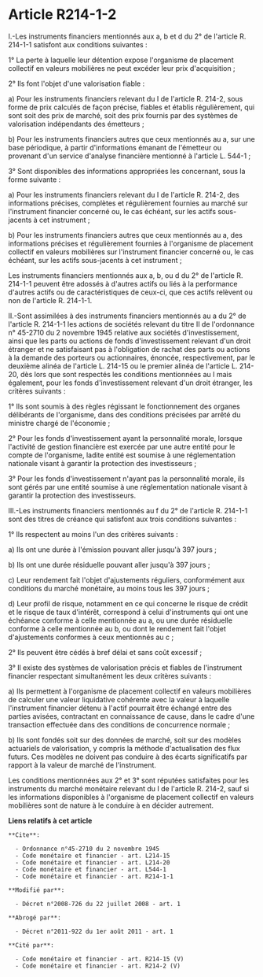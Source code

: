 # Article R214-1-2

I.-Les instruments financiers mentionnés aux a, b et d du 2° de l'article R. 214-1-1 satisfont aux conditions suivantes : 

1° La perte à laquelle leur détention expose l'organisme de placement collectif en valeurs mobilières ne peut excéder leur
prix d'acquisition ; 

2° Ils font l'objet d'une valorisation fiable : 

a) Pour les instruments financiers relevant du I de l'article R. 214-2, sous forme de prix calculés de façon précise, fiables
et établis régulièrement, qui sont soit des prix de marché, soit des prix fournis par des systèmes de valorisation
indépendants des émetteurs ; 

b) Pour les instruments financiers autres que ceux mentionnés au a, sur une base périodique, à partir d'informations émanant
de l'émetteur ou provenant d'un service d'analyse financière mentionné à l'article L. 544-1 ; 

3° Sont disponibles des informations appropriées les concernant, sous la forme suivante : 

a) Pour les instruments financiers relevant du I de l'article R. 214-2, des informations précises, complètes et régulièrement
fournies au marché sur l'instrument financier concerné ou, le cas échéant, sur les actifs sous-jacents à cet instrument ; 

b) Pour les instruments financiers autres que ceux mentionnés au a, des informations précises et régulièrement fournies à
l'organisme de placement collectif en valeurs mobilières sur l'instrument financier concerné ou, le cas échéant, sur les
actifs sous-jacents à cet instrument ; 

Les instruments financiers mentionnés aux a, b, ou d du 2° de l'article R. 214-1-1 peuvent être adossés à d'autres actifs ou
liés à la performance d'autres actifs ou de caractéristiques de ceux-ci, que ces actifs relèvent ou non de l'article R.
214-1-1. 

II.-Sont assimilées à des instruments financiers mentionnés au a du 2° de l'article R. 214-1-1 les actions de sociétés
relevant du titre II de l'ordonnance n° 45-2710 du 2 novembre 1945 relative aux sociétés d'investissement, ainsi que les
parts ou actions de fonds d'investissement relevant d'un droit étranger et ne satisfaisant pas à l'obligation de rachat des
parts ou actions à la demande des porteurs ou actionnaires, énoncée, respectivement, par le deuxième alinéa de l'article L.
214-15 ou le premier alinéa de l'article L. 214-20, dès lors que sont respectés les conditions mentionnées au I mais
également, pour les fonds d'investissement relevant d'un droit étranger, les critères suivants : 

1° Ils sont soumis à des règles régissant le fonctionnement des organes délibérants de l'organisme, dans des conditions
précisées par arrêté du ministre chargé de l'économie ; 

2° Pour les fonds d'investissement ayant la personnalité morale, lorsque l'activité de gestion financière est exercée par une
autre entité pour le compte de l'organisme, ladite entité est soumise à une réglementation nationale visant à garantir la
protection des investisseurs ; 

3° Pour les fonds d'investissement n'ayant pas la personnalité morale, ils sont gérés par une entité soumise à une
réglementation nationale visant à garantir la protection des investisseurs. 

III.-Les instruments financiers mentionnés au f du 2° de l'article R. 214-1-1 sont des titres de créance qui satisfont aux
trois conditions suivantes : 

1° Ils respectent au moins l'un des critères suivants : 

a) Ils ont une durée à l'émission pouvant aller jusqu'à 397 jours ; 

b) Ils ont une durée résiduelle pouvant aller jusqu'à 397 jours ; 

c) Leur rendement fait l'objet d'ajustements réguliers, conformément aux conditions du marché monétaire, au moins tous les
397 jours ; 

d) Leur profil de risque, notamment en ce qui concerne le risque de crédit et le risque de taux d'intérêt, correspond à celui
d'instruments qui ont une échéance conforme à celle mentionnée au a, ou une durée résiduelle conforme à celle mentionnée au
b, ou dont le rendement fait l'objet d'ajustements conformes à ceux mentionnés au c ; 

2° Ils peuvent être cédés à bref délai et sans coût excessif ; 

3° Il existe des systèmes de valorisation précis et fiables de l'instrument financier respectant simultanément les deux
critères suivants : 

a) Ils permettent à l'organisme de placement collectif en valeurs mobilières de calculer une valeur liquidative cohérente
avec la valeur à laquelle l'instrument financier détenu à l'actif pourrait être échangé entre des parties avisées,
contractant en connaissance de cause, dans le cadre d'une transaction effectuée dans des conditions de concurrence normale ; 

b) Ils sont fondés soit sur des données de marché, soit sur des modèles actuariels de valorisation, y compris la méthode
d'actualisation des flux futurs. Ces modèles ne doivent pas conduire à des écarts significatifs par rapport à la valeur de
marché de l'instrument. 

Les conditions mentionnées aux 2° et 3° sont réputées satisfaites pour les instruments du marché monétaire relevant du I de
l'article R. 214-2, sauf si les informations disponibles à l'organisme de placement collectif en valeurs mobilières sont de
nature à le conduire à en décider autrement.

**Liens relatifs à cet article**

	**Cite**:

	  - Ordonnance n°45-2710 du 2 novembre 1945
	  - Code monétaire et financier - art. L214-15
	  - Code monétaire et financier - art. L214-20
	  - Code monétaire et financier - art. L544-1
	  - Code monétaire et financier - art. R214-1-1

	**Modifié par**:

	  - Décret n°2008-726 du 22 juillet 2008 - art. 1

	**Abrogé par**:

	  - Décret n°2011-922 du 1er août 2011 - art. 1

	**Cité par**:

	  - Code monétaire et financier - art. R214-15 (V)
	  - Code monétaire et financier - art. R214-2 (V)
